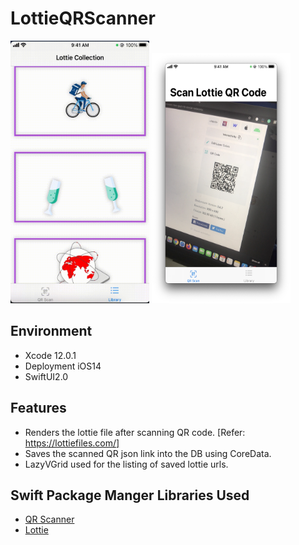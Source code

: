 # LottieQRScanner

<img src="https://github.com/apple-avadhesh/LottieQRScanner/blob/main/Library_Sample.gif" width="222" height="420">    <img src="https://github.com/apple-avadhesh/LottieQRScanner/blob/main/Scanner_Sample.png" width="222" height="400"> 

## Environment
- Xcode 12.0.1
- Deployment iOS14
- SwiftUI2.0

## Features
- Renders the lottie file after scanning QR code. [Refer: https://lottiefiles.com/]
- Saves the scanned QR json link into the DB using CoreData.
- LazyVGrid used for the listing of saved lottie urls.

## Swift Package Manger Libraries Used
 - [QR Scanner](https://github.com/heart/CarBode-Barcode-Scanner-For-SwiftUI)
 - [Lottie](https://github.com/airbnb/lottie-ios.git)
